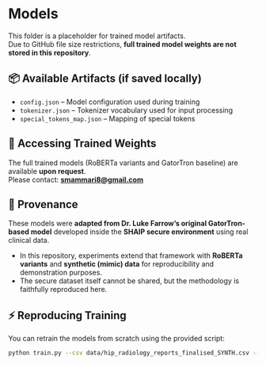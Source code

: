 # Models

This folder is a placeholder for trained model artifacts.  
Due to GitHub file size restrictions, **full trained model weights are not stored in this repository**.  

## 📦 Available Artifacts (if saved locally)
- `config.json` – Model configuration used during training  
- `tokenizer.json` – Tokenizer vocabulary used for input processing  
- `special_tokens_map.json` – Mapping of special tokens  

## 🔗 Accessing Trained Weights
The full trained models (RoBERTa variants and GatorTron baseline) are available **upon request**.  
Please contact: **smammari8@gmail.com**  

## 📝 Provenance
These models were **adapted from Dr. Luke Farrow’s original GatorTron-based model** developed inside the **SHAIP secure environment** using real clinical data.  
- In this repository, experiments extend that framework with **RoBERTa variants** and **synthetic (mimic) data** for reproducibility and demonstration purposes.  
- The secure dataset itself cannot be shared, but the methodology is faithfully reproduced here.  

## ⚡ Reproducing Training
You can retrain the models from scratch using the provided script:

```bash
python train.py --csv data/hip_radiology_reports_finalised_SYNTH.csv --model UFNLP/gatortron-base --folds 3
